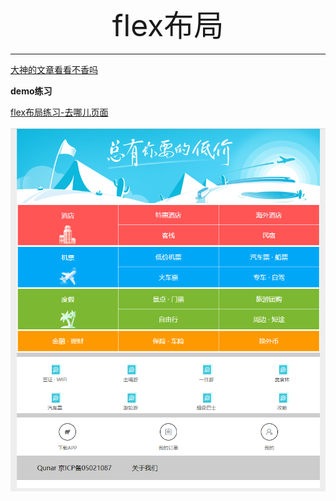 <div align='center' ><font size='70'>flex布局</font></div>

----------



[大神的文章看看不香吗](https://www.zhangxinxu.com/wordpress/2018/10/display-flex-css3-css/)



**demo练习**

[flex布局练习-去哪儿页面](https://github.com/cht-w/--flex)




![avatar](../../.vuepress/public/image/qunali.png)

